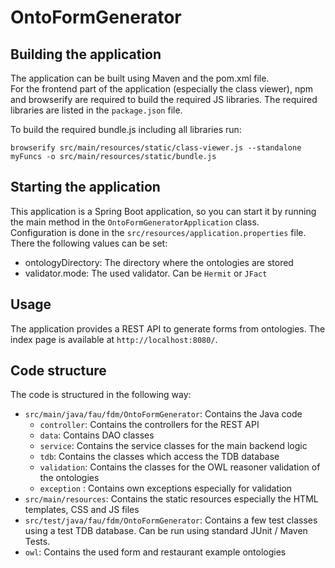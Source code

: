 # OntoFormGenerator

## Building the application
The application can be built using Maven and the pom.xml file.  
For the frontend part of the application (especially the class viewer), npm and browserify are required to build the required JS libraries.
The required libraries are listed in the `package.json` file.

To build the required bundle.js including all libraries run:
```
browserify src/main/resources/static/class-viewer.js --standalone myFuncs -o src/main/resources/static/bundle.js
```

## Starting the application
This application is a Spring Boot application, so you can start it by running the main method in the `OntoFormGeneratorApplication` class.  
Configuration is done in the `src/resources/application.properties` file.
There the following values can be set:
- ontologyDirectory: The directory where the ontologies are stored
- validator.mode: The used validator. Can be `Hermit` or `JFact`

## Usage
The application provides a REST API to generate forms from ontologies.
The index page is available at `http://localhost:8080/`.

## Code structure
The code is structured in the following way:
- `src/main/java/fau/fdm/OntoFormGenerator`: Contains the Java code
  - `controller`: Contains the controllers for the REST API
  - `data`: Contains DAO classes
  - `service`: Contains the service classes for the main backend logic
  - `tdb`: Contains the classes which access the TDB database
  - `validation`: Contains the classes for the OWL reasoner validation of the ontologies
  - `exception` : Contains own exceptions especially for validation
- `src/main/resources`: Contains the static resources especially the HTML templates, CSS and JS files
- `src/test/java/fau/fdm/OntoFormGenerator`: Contains a few test classes using a test TDB database. Can be run using standard JUnit / Maven Tests.
- `owl`: Contains the used form and restaurant example ontologies

